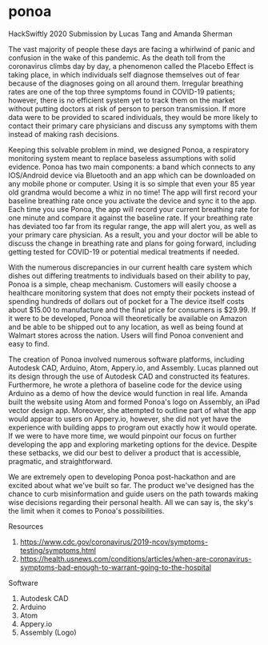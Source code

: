 # ponoa
HackSwiftly 2020 Submission by Lucas Tang and Amanda Sherman

   The vast majority of people these days are facing a whirlwind of panic and confusion in the wake of this pandemic. As the death toll from the coronavirus climbs day by day, a phenomenon called the Placebo Effect is taking place, in which individuals self diagnose themselves out of fear because of the diagnoses going on all around them. Irregular breathing rates are one of the top three symptoms found in COVID-19 patients; however, there is no efficient system yet to track them on the market without putting doctors at risk of person to person transmission. If more data were to be provided to scared individuals, they would be more likely to contact their primary care physicians and discuss any symptoms with them instead of making rash decisions.  

   Keeping this solvable problem in mind, we designed Ponoa, a respiratory monitoring system meant to replace baseless assumptions with solid evidence. Ponoa has two main components: a band which connects to any IOS/Android device via Bluetooth and an app which can be downloaded on any mobile phone or computer. Using it is so simple that even your 85 year old grandma would become a whiz in no time! The app will first record your baseline breathing rate once you activate the device and sync it to the app. Each time you use Ponoa, the app will record your current breathing rate for one minute and compare it against the baseline rate. If your breathing rate has deviated too far from its regular range, the app will alert you, as well as your primary care physician. As a result, you and your doctor will be able to discuss the change in breathing rate and plans for going forward, including getting tested for COVID-19 or potential medical treatments if needed.

  With the numerous discrepancies in our current health care system which dishes out differing treatments to individuals based on their ability to pay, Ponoa is a simple, cheap mechanism. Customers will easily choose a healthcare monitoring system that does not empty their pockets instead of spending hundreds of dollars out of pocket for a The device itself costs about $15.00 to manufacture and the final price for consumers is $29.99. If it were to be developed, Ponoa will theoretically be available on Amazon and be able to be shipped out to any location, as well as being found at Walmart stores across the nation. Users will find Ponoa convenient and easy to find.
  
  The creation of Ponoa involved numerous software platforms, including Autodesk CAD, Arduino, Atom, Appery.io, and Assembly. Lucas planned out its design through the use of Autodesk CAD and constructed its features. Furthermore, he wrote a plethora of baseline code for the device using Arduino as a demo of how the device would function in real life. Amanda built the website using Atom and formed Ponoa's logo on Assembly, an iPad vector design app. Moreover, she attempted to outline part of what the app would appear to users on Appery.io, however, she did not yet have the experience with building apps to program out exactly how it would operate. If we were to have more time, we would pinpoint our focus on further developing the app and exploring marketing options for the device. Despite these setbacks, we did our best to deliver a product that is accessible, pragmatic, and straightforward. 
  
  We are extremely open to developing Ponoa post-hackathon and are excited about what we've built so far. The product we've designed has the chance to curb misinformation and guide users on the path towards making wise decisions regarding their personal health. All we can say is, the sky's the limit when it comes to Ponoa's possibilities. 


Resources 
1. https://www.cdc.gov/coronavirus/2019-ncov/symptoms-testing/symptoms.html
2. https://health.usnews.com/conditions/articles/when-are-coronavirus-symptoms-bad-enough-to-warrant-going-to-the-hospital

Software
1. Autodesk CAD
2. Arduino
3. Atom
4. Appery.io
5. Assembly (Logo)
